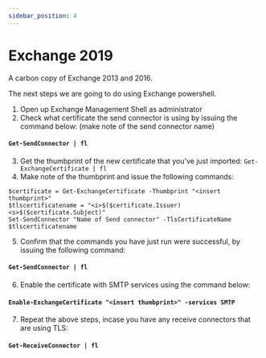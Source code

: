 ```yaml
---
sidebar_position: 4
---
```


# Exchange 2019

A carbon copy of Exchange 2013 and 2016.

The next steps we are going to do using Exchange powershell.

1. Open up Exchange Management Shell as administrator
2. Check what certificate the send connector is using by issuing the command below: (make note of the send connector name)
        
#### `Get-SendConnector | fl`

3. Get the thumbprint of the new certificate that you've just imported:
`Get-ExchangeCertificate | fl `
4. Make note of the thumbprint and issue the following commands:
```
$certificate = Get-ExchangeCertificate -Thumbprint "<insert thumbprint>"
$tlscertificatename = "<i>$($certificate.Issuer)<s>$($certificate.Subject)"
Set-SendConnector "Name of Send connector" -TlsCertificateName $tlscertificatename
```
5. Confirm that the commands you have just run were successful, by issuing the following command:

#### `Get-SendConnector | fl`

6. Enable the certificate with SMTP services using the command below:

#### `Enable-ExchangeCertificate "<insert thumbprint>" -services SMTP`

7. Repeat the above steps, incase you have any receive connectors that are using TLS:

#### `Get-ReceiveConnector | fl`